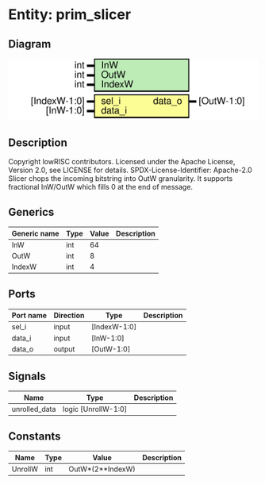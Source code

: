 # Entity: prim_slicer
## Diagram
![Diagram](prim_slicer.svg "Diagram")
## Description
Copyright lowRISC contributors.
 Licensed under the Apache License, Version 2.0, see LICENSE for details.
 SPDX-License-Identifier: Apache-2.0
 Slicer chops the incoming bitstring into OutW granularity.
 It supports fractional InW/OutW which fills 0 at the end of message.
 
## Generics
| Generic name | Type | Value | Description |
| ------------ | ---- | ----- | ----------- |
| InW          | int  | 64    |             |
| OutW         | int  | 8     |             |
| IndexW       | int  | 4     |             |
## Ports
| Port name | Direction | Type         | Description |
| --------- | --------- | ------------ | ----------- |
| sel_i     | input     | [IndexW-1:0] |             |
| data_i    | input     | [InW-1:0]    |             |
| data_o    | output    | [OutW-1:0]   |             |
## Signals
| Name          | Type                | Description |
| ------------- | ------------------- | ----------- |
| unrolled_data | logic [UnrollW-1:0] |             |
## Constants
| Name    | Type | Value            | Description |
| ------- | ---- | ---------------- | ----------- |
| UnrollW | int  | OutW*(2**IndexW) |             |
